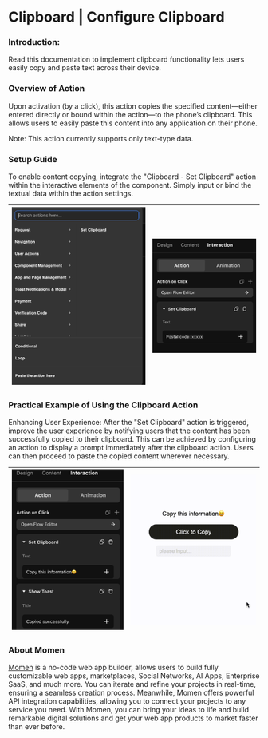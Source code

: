 # Clipboard | Configure Clipboard

### **Introduction:**

Read this documentation to implement clipboard functionality lets users easily copy and paste text across their device.

### **Overview of Action**

Upon activation (by a click), this action copies the specified content—either entered directly or bound within the action—to the phone’s clipboard. This allows users to easily paste this content into any application on their phone.

Note: This action currently supports only text-type data.

### **Setup Guide**

To enable content copying, integrate the "Clipboard - Set Clipboard" action within the interactive elements of the component. Simply input or bind the textual data within the action settings.

| <img src="../../../../.gitbook/assets/0 (46).png" alt="" data-size="original"> | <img src="../../../../.gitbook/assets/1 (84).png" alt="" data-size="original"> |
| ------------------------------------------------------------------------------ | ------------------------------------------------------------------------------ |

### **Practical Example of Using the Clipboard Action**

Enhancing User Experience: After the "Set Clipboard" action is triggered, improve the user experience by notifying users that the content has been successfully copied to their clipboard. This can be achieved by configuring an action to display a prompt immediately after the clipboard action. Users can then proceed to paste the copied content wherever necessary.

| <img src="../../../../.gitbook/assets/2 (69).png" alt="" data-size="original"> | <img src="../../../../.gitbook/assets/3 (11).gif" alt="" data-size="original"> |
| ------------------------------------------------------------------------------ | ------------------------------------------------------------------------------ |

### About Momen

[Momen](https://momen.app/?channel=blog-about) is a no-code web app builder, allows users to build fully customizable web apps, marketplaces, Social Networks, AI Apps, Enterprise SaaS, and much more. You can iterate and refine your projects in real-time, ensuring a seamless creation process. Meanwhile, Momen offers powerful API integration capabilities, allowing you to connect your projects to any service you need. With Momen, you can bring your ideas to life and build remarkable digital solutions and get your web app products to market faster than ever before.
